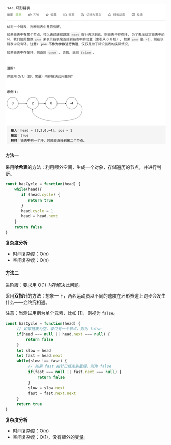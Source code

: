 ![](../images/lc141.png)



#### 方法一 ####

采用**哈希表**的方法：利用额外空间，生成一个对象，存储遍历的节点，并进行判断。

```javascript
const hasCycle = function(head) {
    while(head){
       if (head.cycle) {
          return true
       }
       head.cycle = 1
       head = head.next
    }
    return false
}
```

**复杂度分析**

- 时间复杂度：O(n)
- 空间复杂度：O(n)



#### 方法二 ####

进阶版：要求用 O(1) 内存解决此问题。

采用**双指针**的方法：想象一下，两名运动员以不同的速度在环形赛道上跑步会发生什么——会终究相遇。

注意：当测试用例为单个元素，比如 [1]，则视为 `false`。

```javascript
const hasCycle = function(head) {
     // 如果链表为空，或只有一个节点，则为 false
     if(head === null || head.next === null) {
         return false
     }
     let slow = head
     let fast = head.next
     while(slow !== fast) {
          // 如果 fast 指针已经走到最后，则为 false
          if(fast === null || fast.next === null) {
              return false
          }
          slow = slow.next
          fast = fast.next.next
     }
     return true
}
```

**复杂度分析**

- 时间复杂度：O(n)
- 空间复杂度：O(1)，没有额外的变量。

